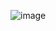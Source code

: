 ![image](https://github.com/dmitrychupakhin/Django-Calc/assets/108818330/c89f3400-118c-45d5-bb7e-ab5eadf1ec4b)
